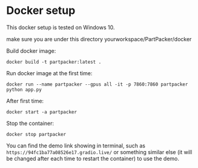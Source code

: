 # Docker setup

This docker setup is tested on Windows 10.

make sure you are under this directory yourworkspace/PartPacker/docker

Build docker image:

```
docker build -t partpacker:latest .
```

Run docker image at the first time:

```
docker run --name partpacker --gpus all -it -p 7860:7860 partpacker python app.py
```

After first time:
```
docker start -a partpacker
```

Stop the container:
```
docker stop partpacker
```

You can find the demo link showing in terminal, such as `https://94fc1ba77a08526e17.gradio.live/` or something similar else (it will be changed after each time to restart the container) to use the demo.